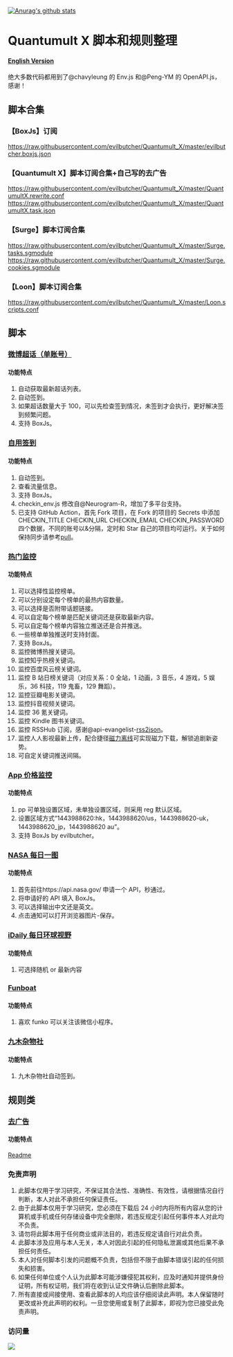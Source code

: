 [![Anurag's github stats](https://github-readme-stats.vercel.app/api?username=evilbutcher)](https://github.com/anuraghazra/github-readme-stats)

# Quantumult X 脚本和规则整理

#### [English Version](https://github.com/evilbutcher/Quantumult_X/blob/master/README_EN.md)

绝大多数代码都用到了@chavyleung 的 Env.js 和@Peng-YM 的 OpenAPI.js，感谢！

## 脚本合集

### 【BoxJs】订阅

https://raw.githubusercontent.com/evilbutcher/Quantumult_X/master/evilbutcher.boxjs.json

### 【Quantumult X】脚本订阅合集+自己写的去广告

https://raw.githubusercontent.com/evilbutcher/Quantumult_X/master/QuantumultX.rewrite.conf
https://raw.githubusercontent.com/evilbutcher/Quantumult_X/master/QuantumultX.task.json

### 【Surge】脚本订阅合集

https://raw.githubusercontent.com/evilbutcher/Quantumult_X/master/Surge.tasks.sgmodule
https://raw.githubusercontent.com/evilbutcher/Quantumult_X/master/Surge.cookies.sgmodule

### 【Loon】脚本订阅合集

https://raw.githubusercontent.com/evilbutcher/Quantumult_X/master/Loon.scripts.conf

## 脚本

### [微博超话（单账号）](https://github.com/evilbutcher/Quantumult_X/tree/master/check_in/weibo)

#### 功能特点

1. 自动获取最新超话列表。
2. 自动签到。
3. 如果超话数量大于 100，可以先检查签到情况，未签到才会执行，更好解决签到频繁问题。
4. 支持 BoxJs。

### [自用签到](https://github.com/evilbutcher/Quantumult_X/tree/master/check_in/glados)

#### 功能特点

1. 自动签到。
2. 查看流量信息。
3. 支持 BoxJs。
4. checkin_env.js 修改自@Neurogram-R，增加了多平台支持。
5. 已支持 GitHub Action，首先 Fork 项目，在 Fork 的项目的 Secrets 中添加 CHECKIN_TITLE CHECKIN_URL CHECKIN_EMAIL CHECKIN_PASSWORD 四个数据，不同的账号以&分隔，定时和 Star 自己的项目均可运行。关于如何保持同步请参考[pull](https://github.com/wei/pull/blob/master/README.md)。

### [热门监控](https://github.com/evilbutcher/Quantumult_X/tree/master/check_in/hotsearch/hot.js)

#### 功能特点

1. 可以选择性监控榜单。
2. 可以分别设定每个榜单的最热内容数量。
3. 可以选择是否附带话题链接。
4. 可以自定每个榜单是匹配关键词还是获取最新内容。
5. 可以自定每个榜单内容独立推送还是合并推送。
6. 一些榜单单独推送时支持封面。
7. 支持 BoxJs。
8. 监控微博热搜关键词。
9. 监控知乎热榜关键词。
10. 监控百度风云榜关键词。
11. 监控 B 站日榜关键词（对应关系：0 全站，1 动画，3 音乐，4 游戏，5 娱乐，36 科技，119 鬼畜，129 舞蹈）。
12. 监控豆瓣电影关键词。
13. 监控抖音视频关键词。
14. 监控 36 氪关键词。
15. 监控 Kindle 图书关键词。
16. 监控 RSSHub 订阅，感谢@api-evangelist-[rss2json](https://github.com/api-evangelist/rss2json)。
17. 监控人人影视最新上传，配合捷径[磁力离线](https://www.icloud.com/shortcuts/cfad8390798e459db458d6233d229209)可实现磁力下载，解锁追剧新姿势。
18. 可自定关键词推送间隔。

### [App 价格监控](https://github.com/evilbutcher/Quantumult_X/blob/master/check_in/appstore/AppMonitor.js)

#### 功能特点

1. pp 可单独设置区域，未单独设置区域，则采用 reg 默认区域。
2. 设置区域方式“1443988620:hk，1443988620/us，1443988620-uk，1443988620_jp，1443988620 au”。
3. 支持 BoxJs by evilbutcher。

### [NASA 每日一图](https://github.com/evilbutcher/Quantumult_X/blob/master/check_in/nasa/nasapic.js)

#### 功能特点

1. 首先前往https://api.nasa.gov/ 申请一个 API，秒通过。
2. 将申请好的 API 填入 BoxJs。
3. 可以选择输出中文还是英文。
4. 点击通知可以打开浏览器图片-保存。

### [iDaily 每日环球视野](https://github.com/evilbutcher/Quantumult_X/blob/master/check_in/idaily/idaily.js)

#### 功能特点

1. 可选择随机 or 最新内容

### [Funboat](https://github.com/evilbutcher/Quantumult_X/blob/master/check_in/funboat/funboat.js)

#### 功能特点

1. 喜欢 funko 可以关注该微信小程序。

### [九木杂物社](https://github.com/evilbutcher/Quantumult_X/blob/master/check_in/jiumu/jiumu.js)

#### 功能特点

1. 九木杂物社自动签到。

## 规则类

### [去广告](https://github.com/evilbutcher/Quantumult_X/tree/master/remove_ad)

#### 功能特点

[Readme](https://github.com/evilbutcher/Quantumult_X/tree/master/remove_ad/README.md)

### 免责声明

1. 此脚本仅用于学习研究，不保证其合法性、准确性、有效性，请根据情况自行判断，本人对此不承担任何保证责任。
2. 由于此脚本仅用于学习研究，您必须在下载后 24 小时内将所有内容从您的计算机或手机或任何存储设备中完全删除，若违反规定引起任何事件本人对此均不负责。
3. 请勿将此脚本用于任何商业或非法目的，若违反规定请自行对此负责。
4. 此脚本涉及应用与本人无关，本人对因此引起的任何隐私泄漏或其他后果不承担任何责任。
5. 本人对任何脚本引发的问题概不负责，包括但不限于由脚本错误引起的任何损失和损害。
6. 如果任何单位或个人认为此脚本可能涉嫌侵犯其权利，应及时通知并提供身份证明，所有权证明，我们将在收到认证文件确认后删除此脚本。
7. 所有直接或间接使用、查看此脚本的人均应该仔细阅读此声明。本人保留随时更改或补充此声明的权利。一旦您使用或复制了此脚本，即视为您已接受此免责声明。

### 访问量

![](http://profile-counter.glitch.me/evilbutcher/count.svg)
